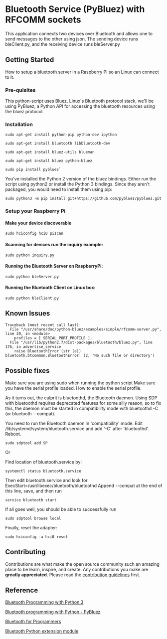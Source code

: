 # Bluetooth Service (PyBluez) with RFCOMM sockets

This application connects two devices over Bluetooth and allows one to send messages to the other using json. The sending device runs bleClient.py, and the receiving device runs bleServer.py

## Getting Started

How to setup a bluetooth server in a Raspberry Pi so an Linux can connect to it.

### Pre-quisites

This python-script uses Bluez, Linux's Bluetooth protocol stack, we'll be using PyBluez, a Python API for accessing the bluetooth resources using the bluez protocol.

### Installation

```
sudo apt-get install python-pip python-dev ipython

sudo apt-get install bluetooth libbluetooth-dev

sudo apt-get install bluez-utils blueman

sudo apt-get install bluez python-bluez

sudo pip install pybluez`
```

You've installed the Python 2 version of the bluez bindings. Either run the script using python2 or install the Python 3 bindings. Since they aren't packaged, you would need to install them using pip:

```
sudo python3 -m pip install git+https://github.com/pybluez/pybluez.git
```

### Setup your Raspberry Pi

#### Make your device discoverable
```
sudo hciconfig hci0 piscan
```

#### Scanning for devices run the inquiry example:
```
sudo python inquiry.py
```

#### Running the Bluetooth Server on RaspberryPi:
```
sudo python bleServer.py
```

#### Running the Bluetooth Client on Linux box:
```
sudo python bleClient.py
```

## Known Issues

```
Traceback (most recent call last):
  File "/usr/share/doc/python-bluez/examples/simple/rfcomm-server.py", line 20, in <module>
    profiles = [ SERIAL_PORT_PROFILE ],
  File "/usr/lib/python2.7/dist-packages/bluetooth/bluez.py", line 176, in advertise_service
    raise BluetoothError (str (e))
bluetooth.btcommon.BluetoothError: (2, 'No such file or directory')
```

## Possible fixes

Make sure you are using sudo when running the python script
Make sure you have the serial profile loaded. How to enable the serial profile.

As it turns out, the culprit is bluetoothd, the Bluetooth daemon. Using SDP with bluetoothd requires deprecated features for some silly reason, so to fix this, the daemon must be started in compatibility mode with bluetoothd -C (or bluetooth --compat).

You need to run the Bluetooth daemon in 'compatibility' mode. Edit /lib/systemd/system/bluetooth.service and add '-C' after 'bluetoothd'. Reboot.

```
sudo sdptool add SP
```

Or

Find location of bluetooth.service by:

```
systemctl status bluetooth.service
```
Then edit bluetooth.service and look for ExecStart=/usr/libexec/bluetooth/bluetoothd
Append --compat at the end of this line, save, and then run

```
service bluetooth start
```

If all goes well, you should be able to successfully run

```
sudo sdptool browse local
```

Finally, reset the adapter:

```
sudo hciconfig -a hci0 reset
```

<!-- CONTRIBUTING -->
## Contributing

Contributions are what make the open source community such an amazing place to be learn, inspire, and create. Any contributions you make are **greatly appreciated**. Please read the [contribution guidelines](https://github.com/sraodev/super-opensource-cheat-sheets/blob/master/contributing.md) first.

## Reference

[Bluetooth Programming with Python 3](http://blog.kevindoran.co/bluetooth-programming-with-python-3)

[Bluetooth programming with Python - PyBluez](https://people.csail.mit.edu/albert/bluez-intro/x232.html)

[Bluetooth for Programmers](http://people.csail.mit.edu/rudolph/Teaching/Articles/PartOfBTBook.pdf)

[Bluetooth Python extension module](https://github.com/karulis/pybluez)
